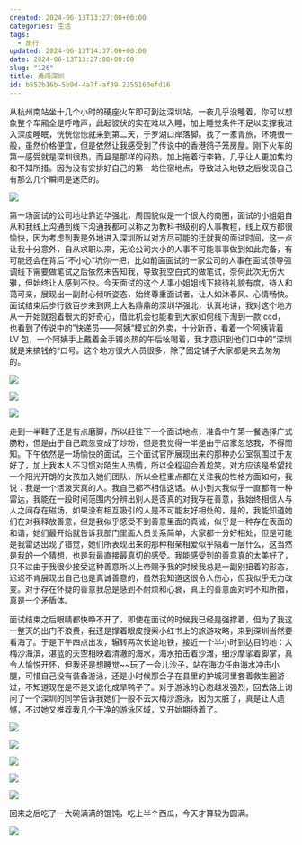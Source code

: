 ```yaml
---
created: 2024-06-13T13:27:00+00:00
categories: 生活
tags:
  - 旅行
updated: 2024-06-13T14:37:00+00:00
date: 2024-06-13T13:27:00+00:00
slug: "126"
title: 勇闯深圳
id: b552b16b-5b9d-4a7f-af39-2355160efd16
---
```


从杭州南站坐十几个小时的硬座火车即可到达深圳站，一夜几乎没睡着，你可以想象整个车厢全是呼噜声，此起彼伏的实在难以入睡，加上睡觉条件不足以支撑我进入深度睡眠，恍恍惚惚就来到第二天，于罗湖口岸落脚。找了一家青旅，环境很一般，虽然价格便宜，但是依然让我感受到了传说中的香港鸽子笼房屋。刚下火车的第一感受就是深圳很热，而且是那样的闷热，加上拖着行李箱，几乎让人更加焦灼和不知所措。因为没有安排好自己的第一站住宿地点，导致进入地铁之后发现自己有那么几个瞬间是迷茫的。

![](https://blog.wangyunzi.com/2024/06/8LVt73.jpg)

第一场面试的公司地址靠近华强北，周围貌似是一个很大的商圈，面试的小姐姐自从和我线上沟通到线下沟通我都可以称之为教科书级别的人事教程，线上双方都很愉快，因为考虑到我是外地进入深圳所以对方尽可能的迁就我的面试时间，这一点让我十分意外，自从求职以来，无论公司大小的人事不可能事事做到如此完备，有可能还会在背后“不小心”坑你一把，比如前面面试的一家公司的人事在面试领导强调线下需要做笔试之后依然未告知我，导致我空白式的做笔试，奈何此次无伤大雅，但始终让人感到不快。今天面试的这个人事小姐姐线下接待礼貌有度，待人和蔼可亲，展现出一副耐心倾听姿态，始终尊重面试者，让人如沐春风、心情畅快。面试结束后步行数百步来到网上大名鼎鼎的深圳华强北，认真地讲，我对这个地方从一开始就抱着很大的好奇心，借此机会也能看到大家如何线下淘到一款 ccd，也看到了传说中的”快递员——阿姨“模式的外卖，十分新奇，看着一个阿姨背着 LV 包，一个阿姨手上戴着金手镯炎热的午后吆喝着，我才意识到他们口中的”深圳就是来搞钱的“口号。这个地方很大人员很多，除了固定铺子大家都是来去匆匆的。

![](https://blog.wangyunzi.com/2024/06/VRjSUO.jpg)

![](https://blog.wangyunzi.com/2024/06/aca7w1.jpg)

![](https://blog.wangyunzi.com/2024/06/1jcAEP.jpg)

走到一半鞋子还是有点磨脚，所以赶往下一个面试地点，准备中午第一餐选择广式肠粉，但是由于自己疏忽变成了炒粉，但是我觉得一半是由于店家忽悠我，不得而知。下午依然是一场愉快的面试，三个面试官所展现出来的那种办公室氛围过于友好了，加上我本人不习惯对陌生人热情，所以全程迎合着尬笑，对方应该是希望找一个阳光开朗的女孩加入她们团队，所以全程重点都在关注我的性格方面如何，我说：我是一个活泼天真的人。我自己都不相信这话。从小到大我似乎一直都有一种雷达，我能在一段时间范围内分辨出别人是否真的对我存在善意，我始终相信人与人之间存在磁场，如果没有相互吸引的人是不可能友好相处的，是的，我能知道她们在对我释放善意，但是我似乎感受不到善意里面的真诚，似乎是一种存在表面的和谐，她们最开始就告诉我部门里面人员关系简单，大家都十分好相处，但是可能是我雷达出现了错觉，她们所表现出来的那种相亲相爱似乎隔着一层什么，这当然是我的一个猜想，也是我最直接最真切的感受。我能感受到的善意真的太美好了，只不过由于我很少接受这种善意所以上帝赐予我的时候我总是一副别扭着的形态，迟迟不肯展现出自己也是真诚善意的，虽然我知道这很令人伤心，但我似乎无力改变。对于存在怀疑的善意我总是感到不耐烦和心衰，真正的善意面对时不知所措，真是一个矛盾体。

面试结束之后眼睛都快睁不开了，即使在面试的时候我已经是强撑着，但为了我这一整天的出门不浪费，我还是撑着眼皮搜索小红书上的旅游攻略，来到深圳当然要看海了。于是下午四点出发，辗转两次长途地铁，接近一个半小时到达目的地：大梅沙海滨，湛蓝的天空相映着清澈的海水，海水拍击着沙滩，细沙摩挲着脚掌，真令人愉悦开怀，但我还是想睡觉~~玩了一会儿沙子，站在海边任由海水冲击小腿，可惜自己没有装备游泳，还是小时候那会子在县里的护城河里套着救生圈游过，不知道现在是不是又退化成旱鸭子了。对于游泳的心态越发强烈，回去路上询问了一个深圳的同学告诉我她们一般不去大梅沙游泳，因为太脏了，真是让人遗憾，不过她又推荐我几个干净的游泳区域，又开始期待着了。

![](https://blog.wangyunzi.com/2024/06/o5vFN7.jpg)

![](https://blog.wangyunzi.com/2024/06/VTTivY.jpg)

![](https://blog.wangyunzi.com/2024/06/nVIwnv.jpg)

![](https://blog.wangyunzi.com/2024/06/G7R0rF.jpg)

![](https://blog.wangyunzi.com/2024/06/hCOnEZ.jpg)

回来之后吃了一大碗满满的馄饨，吃上半个西瓜，今天才算较为圆满。

![](https://blog.wangyunzi.com/2024/06/OB5DAy.jpg)
